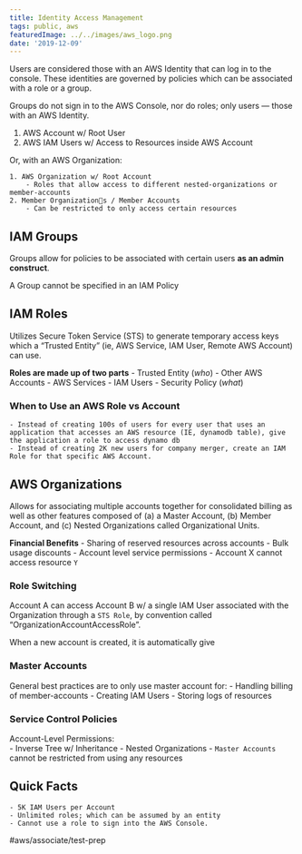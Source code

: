 ```yaml
---
title: Identity Access Management
tags: public, aws
featuredImage: ../../images/aws_logo.png
date: '2019-12-09'
---
```


Users are considered those with an AWS Identity that can log in to the console. These identities are governed by policies which can be associated with a role or a group.

Groups do not sign in to the AWS Console, nor do roles; only users — those with an AWS Identity.

1. AWS Account w/ Root User
2. AWS IAM Users w/ Access to Resources inside AWS Account

Or, with an AWS Organization:

	1. AWS Organization w/ Root Account
		- Roles that allow access to different nested-organizations or member-accounts
	2. Member Organizations / Member Accounts
		- Can be restricted to only access certain resources

## IAM Groups
Groups allow for policies to be associated with certain users **as an admin construct**. 

A Group cannot be specified in an IAM Policy

## IAM Roles
Utilizes Secure Token Service (STS) to generate temporary access keys which a “Trusted Entity” (ie, AWS Service, IAM User, Remote AWS Account) can use.

**Roles are made up of two parts**
		- Trusted Entity (*who*)
			- Other AWS Accounts
			- AWS Services
			- IAM Users
		- Security Policy (*what*)

### When to Use an AWS Role vs Account
	- Instead of creating 100s of users for every user that uses an application that accesses an AWS resource (IE, dynamodb table), give the application a role to access dynamo db
	- Instead of creating 2K new users for company merger, create an IAM Role for that specific AWS Account.

## AWS Organizations
Allows for associating multiple accounts together for consolidated billing as well as other features composed of (a) a Master Account, (b) Member Account, and (c) Nested Organizations called Organizational Units.

**Financial Benefits**
		- Sharing of reserved resources across accounts
		- Bulk usage discounts
		- Account level service permissions
			- Account X cannot access resource `Y`

### Role Switching
Account A can access Account B w/ a single IAM User associated with the Organization through a `STS Role`, by convention called “OrganizationAccountAccessRole”.

When a new account is created, it is automatically give 

### Master Accounts
General best practices are to only use master account for:
	- Handling billing of member-accounts
	- Creating IAM Users
	- Storing logs of resources

### Service Control Policies
Account-Level Permissions:	
	- Inverse Tree w/ Inheritance
	- Nested Organizations
	- `Master Accounts` cannot be restricted from using any resources

## Quick Facts
	- 5K IAM Users per Account
	- Unlimited roles; which can be assumed by an entity
	- Cannot use a role to sign into the AWS Console.

#aws/associate/test-prep